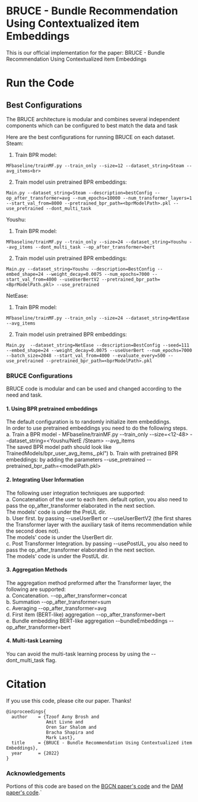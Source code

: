 # BRUCE - Bundle Recommendation Using Contextualized item Embeddings

This is our official implementation for the paper: BRUCE - Bundle Recommendation Using Contextualized item Embeddings<br/>

# Run the Code 
## Best Configurations
The BRUCE architecture is modular and combines several independent 
components which can be configured to best match the
data and task <br/>

Here are the best configurations for running BRUCE on each dataset.
Steam:<br/>
1. Train BPR model: 
```
MFbaseline/trainMF.py --train_only --size=12 --dataset_string=Steam --avg_items<br>
```
2. Train model usin pretrained BPR embeddings:
```
Main.py --dataset_string=Steam --description=bestConfig --op_after_transformer=avg --num_epochs=10000 --num_transformer_layers=1 --start_val_from=8000 --pretrained_bpr_path=<bprModelPath>.pkl --use_pretrained --dont_multi_task
```
Youshu:<br/>
1. Train BPR model: 
```
MFbaseline/trainMF.py --train_only --size=24 --dataset_string=Youshu --avg_items --dont_multi_task --op_after_transformer=bert
```
2. Train model usin pretrained BPR embeddings:
```
Main.py --dataset_string=Youshu --description=BestConfig --embed_shape=24 --weight_decay=0.0075 --num_epochs=7000 --start_val_from=4000 --useUserBertV2 --pretrained_bpr_path=<BprModelPath.pkl> --use_pretrained
```
NetEase:<br/>
1. Train BPR model: 
```
MFbaseline/trainMF.py --train_only --size=24 --dataset_string=NetEase --avg_items
```
2. Train model usin pretrained BPR embeddings:
```
Main.py  --dataset_string=NetEase --description=BestConfig --seed=111 --embed_shape=24 --weight_decay=0.0075 --useUserBert --num_epochs=7000 --batch_size=2048 --start_val_from=4000 --evaluate_every=500 --use_pretrained --pretrained_bpr_path=<bprModelPath>.pkl
```

### BRUCE Configurations
BRUCE code is modular and can be used and changed according to the need and task.
#### 1. Using BPR pretrained embeddings
The default configuration is to randomly initialize item embeddings. <br>
In order to use pretrained embeddings you need to do the following steps. <br>
a. Train a BPR model - 
MFbaseline/trainMF.py --train_only --size=<12-48> --dataset_string=<Youshu/NetE
/Steam> --avg_items<br>
The saved BPR model path should look like TrainedModels/bpr_user_avg_items_<datetime>.pkl")
b. Train with pretrained BPR embeddings: by adding the parameters --use_pretrained --pretrained_bpr_path=<modelPath.pkl>

#### 2. Integrating User Information
The following user integration techniques are supported: <br>
a. Concatenation of the user to each item. default option, you also need to pass the op_after_transformer elaborated in the next section. <br>
The models' code is under the PreUL dir. <br>
b. User first. by passing --useUserBert or --useUserBertV2 (the first shares the Transformer layer with the auxiliary task of items recommendation while the second does not). <br>
The models' code is under the UserBert dir. <br>
c. Post Transformer Integration. by passing --usePostUL,  you also need to pass the op_after_transformer elaborated in the next section. <br>
The models' code is under the PostUL dir. <br>

#### 3. Aggregation Methods
The aggregation method preformed after the Transformer layer, the following are supported: <br>
a. Concatenation. --op_after_transformer=concat<br>
b. Summation --op_after_transformer=sum<br>
c. Averaging --op_after_transformer=avg<br>
d. First item (BERT-like) aggregation --op_after_transformer=bert<br>
e. Bundle embedding BERT-like aggregation --bundleEmbeddings --op_after_transformer=bert


#### 4. Multi-task Learning
You can avoid the multi-task learning process by using the --dont_multi_task flag.


# Citation
If you use this code, please cite our paper. Thanks!
```
@inproceedings{
  author    = {Tzoof Avny Brosh and
               Amit Livne and
               Oren Sar Shalom and
               Bracha Shapira and
               Mark Last},
  title     = {BRUCE - Bundle Recommendation Using Contextualized item Embeddings},
  year      = {2022}
}

```

### Acknowledgements
Portions of this code are based on the [BGCN paper's code](https://github.com/cjx0525/BGCN) and the [DAM paper's code](https://github.com/yliuSYSU/DAM).`
